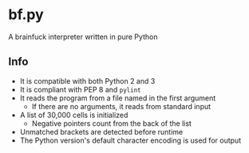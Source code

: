 # bf.py

A brainfuck interpreter written in pure Python

## Info

- It is compatible with both Python 2 and 3
- It is compliant with PEP 8 and `pylint`
- It reads the program from a file named in the first argument
	- If there are no arguments, it reads from standard input
- A list of 30,000 cells is initialized
	- Negative pointers count from the back of the list
- Unmatched brackets are detected before runtime
- The Python version's default character encoding is used for output
